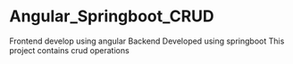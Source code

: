 # Angular_Springboot_CRUD
Frontend develop using angular
Backend Developed using springboot
This project contains crud operations
